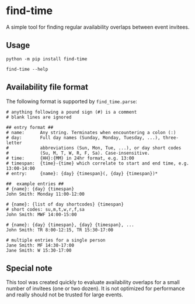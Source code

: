 # find-time
A simple tool for finding regular availability overlaps between event invitees.

## Usage
```shell
python -m pip install find-time

find-time --help
```

## Availability file format

The following format is supported by `find_time.parse`:

```
# anything following a pound sign (#) is a comment
# blank lines are ignored

## entry format ##
# name:      Any string. Terminates when encountering a colon (:)
# day:       Full day names (Sunday, Monday, Tuesday, ...), three-letter 
#            abbreviations (Sun, Mon, Tue, ...), or day short codes 
#            (Su, M, T, W, R, F, Sa). Case-insensitive.
# time:      {HH}:{MM} in 24hr format, e.g. 13:00
# timespan:  {time}-{time} which correlate to start and end time, e.g. 13:00-14:00
# entry:     {name}: {day} {timespan}(, {day} {timespan})*

##  example entries ##
# {name}: {day} {timespan}
John Smith: Monday 11:00-12:00

# {name}: {list of day shortcodes} {timespan}
# short codes: su,m,t,w,r,f,sa
John Smith: MWF 14:00-15:00

# {name}: {day} {timespan}, {day} {timespan}, ...
John Smith: TR 8:00-12:15, TR 15:30-17:00

# multiple entries for a single person
Jane Smith: MF 14:30-17:00
Jane Smith: W 15:30-17:00
```

## Special note
This tool was created quickly to evaluate availability overlaps for a small 
number of invitees (one or two dozen). It is not optimized for performance and 
really should not be trusted for large events.